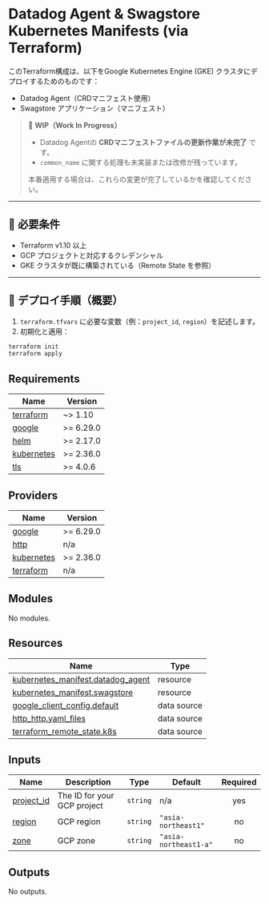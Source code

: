 # Datadog Agent & Swagstore Kubernetes Manifests (via Terraform)

このTerraform構成は、以下をGoogle Kubernetes Engine (GKE) クラスタにデプロイするためのものです：

- Datadog Agent（CRDマニフェスト使用）
- Swagstore アプリケーション（マニフェスト）

> 🚧 **WIP（Work In Progress）**
>
> - Datadog Agentの **CRDマニフェストファイルの更新作業が未完了** です。
> - `common_name` に関する処理も未実装または改修が残っています。
>
> 本番適用する場合は、これらの変更が完了しているかを確認してください。

---

## 🔧 必要条件

- Terraform v1.10 以上
- GCP プロジェクトと対応するクレデンシャル
- GKE クラスタが既に構築されている（Remote State を参照）

---

## 🚀 デプロイ手順（概要）

1. `terraform.tfvars` に必要な変数（例：`project_id`, `region`）を記述します。
2. 初期化と適用：

```bash
terraform init
terraform apply
```

<!-- BEGIN_TF_DOCS -->
## Requirements

| Name | Version |
|------|---------|
| <a name="requirement_terraform"></a> [terraform](#requirement\_terraform) | ~> 1.10 |
| <a name="requirement_google"></a> [google](#requirement\_google) | >= 6.29.0 |
| <a name="requirement_helm"></a> [helm](#requirement\_helm) | >= 2.17.0 |
| <a name="requirement_kubernetes"></a> [kubernetes](#requirement\_kubernetes) | >= 2.36.0 |
| <a name="requirement_tls"></a> [tls](#requirement\_tls) | >= 4.0.6 |

## Providers

| Name | Version |
|------|---------|
| <a name="provider_google"></a> [google](#provider\_google) | >= 6.29.0 |
| <a name="provider_http"></a> [http](#provider\_http) | n/a |
| <a name="provider_kubernetes"></a> [kubernetes](#provider\_kubernetes) | >= 2.36.0 |
| <a name="provider_terraform"></a> [terraform](#provider\_terraform) | n/a |

## Modules

No modules.

## Resources

| Name | Type |
|------|------|
| [kubernetes_manifest.datadog_agent](https://registry.terraform.io/providers/hashicorp/kubernetes/latest/docs/resources/manifest) | resource |
| [kubernetes_manifest.swagstore](https://registry.terraform.io/providers/hashicorp/kubernetes/latest/docs/resources/manifest) | resource |
| [google_client_config.default](https://registry.terraform.io/providers/hashicorp/google/latest/docs/data-sources/client_config) | data source |
| [http_http.yaml_files](https://registry.terraform.io/providers/hashicorp/http/latest/docs/data-sources/http) | data source |
| [terraform_remote_state.k8s](https://registry.terraform.io/providers/hashicorp/terraform/latest/docs/data-sources/remote_state) | data source |

## Inputs

| Name | Description | Type | Default | Required |
|------|-------------|------|---------|:--------:|
| <a name="input_project_id"></a> [project\_id](#input\_project\_id) | The ID for your GCP project | `string` | n/a | yes |
| <a name="input_region"></a> [region](#input\_region) | GCP region | `string` | `"asia-northeast1"` | no |
| <a name="input_zone"></a> [zone](#input\_zone) | GCP zone | `string` | `"asia-northeast1-a"` | no |

## Outputs

No outputs.
<!-- END_TF_DOCS -->